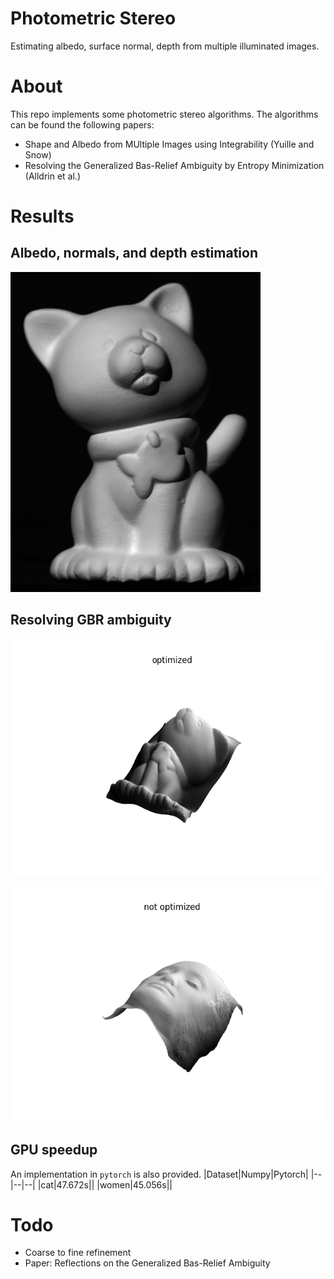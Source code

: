 # Photometric Stereo
Estimating albedo, surface normal, depth from multiple illuminated images.

# About
This repo implements some photometric stereo algorithms. The algorithms can be found the following papers:
- Shape and Albedo from MUltiple Images using Integrability (Yuille and Snow)
- Resolving the Generalized Bas-Relief Ambiguity by Entropy Minimization (Alldrin et al.)

# Results
## Albedo, normals, and depth estimation
![est](./results/result.gif)

## Resolving GBR ambiguity
![gbr](./results/gbr_comparison_cat.gif)

![gbr](./results/gbr_comparison_women.gif)

## GPU speedup
An implementation in `pytorch` is also provided.
|Dataset|Numpy|Pytorch|
|--|--|--|
|cat|47.672s||
|women|45.056s||

# Todo
- Coarse to fine refinement
- Paper: Reflections on the Generalized Bas-Relief Ambiguity